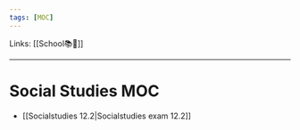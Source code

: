 ```yaml
---
tags: [MOC]
---
```

Links: [[School📚🏫]]
___
# Social Studies MOC
- [[Socialstudies  12.2|Socialstudies exam 12.2]]